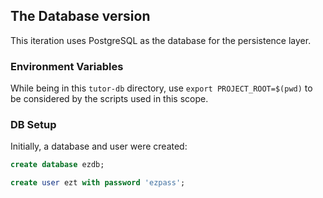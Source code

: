 ## The Database version

This iteration uses PostgreSQL as the database for the persistence layer.

### Environment Variables

While being in this `tutor-db` directory, use `export PROJECT_ROOT=$(pwd)` to be considered by the scripts used in this scope.

### DB Setup

Initially, a database and user were created:

```sql
create database ezdb;

create user ezt with password 'ezpass';

```
